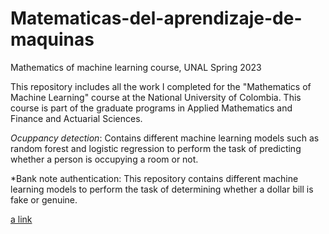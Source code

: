 # Matematicas-del-aprendizaje-de-maquinas
Mathematics of machine learning course, UNAL Spring 2023


This repository includes all the work I completed for the "Mathematics of Machine Learning" course at the National University of Colombia. This course is part of the graduate programs in Applied Mathematics and Finance and Actuarial Sciences.


*Ocuppancy detection*: Contains different machine learning models such as random forest and logistic regression to perform the task of predicting whether a person is occupying a room or not.


*Bank note authentication: This repository contains different machine learning models to perform the task of determining whether a dollar bill is fake or genuine.


[a link](https://github.com/jdcarrascali/Matematicas-del-aprendizaje-de-maquinas/blob/main/Bank_note_authentication.ipynb)
